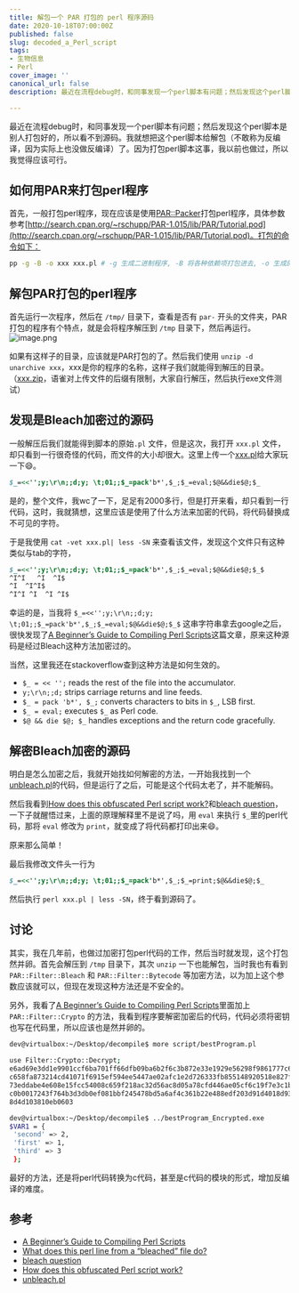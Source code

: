 ```yaml
---
title: 解包一个 PAR 打包的 perl 程序源码
date: 2020-10-18T07:00:00Z
published: false
slug: decoded_a_Perl_script
tags:
- 生物信息
- Perl
cover_image: ''
canonical_url: false
description: 最近在流程debug时，和同事发现一个perl脚本有问题；然后发现这个perl脚本是别人打包好的，所以看不到源码。我就想把这个perl脚本给解包（不敢称为反编译，因为实际上也没做反编译）了。

---
```

最近在流程debug时，和同事发现一个perl脚本有问题；然后发现这个perl脚本是别人打包好的，所以看不到源码。我就想把这个perl脚本给解包（不敢称为反编译，因为实际上也没做反编译）了。因为打包perl脚本这事，我以前也做过，所以我觉得应该可行。

## 如何用PAR来打包perl程序


首先，一般打包perl程序，现在应该是使用[PAR::Packer](http://search.cpan.org/~rschupp/PAR-Packer-1.040/lib/PAR/Packer.pm)打包perl程序，具体参数参考[http://search.cpan.org/~rschupp/PAR-1.015/lib/PAR/Tutorial.pod](http://search.cpan.org/~rschupp/PAR-1.015/lib/PAR/Tutorial.pod)。打包的命令如下：

```bash
pp -g -B -o xxx xxx.pl # -g 生成二进制程序, -B 将各种依赖项打包进去, -o 生成的文件名
```


## 解包PAR打包的perl程序


首先运行一次程序，然后在 `/tmp/` 目录下，查看是否有 `par-` 开头的文件夹，PAR打包的程序有个特点，就是会将程序解压到 `/tmp` 目录下，然后再运行。
![image.png](https://cdn.nlark.com/yuque/0/2020/png/109224/1595405672421-efbaddb0-f8ed-4324-9834-c559b171b713.png#align=left&display=inline&height=62&margin=%5Bobject%20Object%5D&name=image.png&originHeight=124&originWidth=1172&size=44192&status=done&style=none&width=586)


如果有这样子的目录，应该就是PAR打包的了。然后我们使用 `unzip -d unarchive xxx`，xxx是你的程序的名称，这样子我们就能得到解压的目录。（[xxx.zip](https://www.yuque.com/attachments/yuque/0/2020/zip/109224/1595582389314-7fa0e4b2-c9aa-4722-94eb-e75b1cef9f79.zip?_lake_card=%7B%22uid%22%3A%221595582387315-0%22%2C%22src%22%3A%22https%3A%2F%2Fwww.yuque.com%2Fattachments%2Fyuque%2F0%2F2020%2Fzip%2F109224%2F1595582389314-7fa0e4b2-c9aa-4722-94eb-e75b1cef9f79.zip%22%2C%22name%22%3A%22xxx.zip%22%2C%22size%22%3A2757816%2C%22type%22%3A%22application%2Fzip%22%2C%22ext%22%3A%22zip%22%2C%22progress%22%3A%7B%22percent%22%3A99%7D%2C%22status%22%3A%22done%22%2C%22percent%22%3A0%2C%22id%22%3A%22V2kji%22%2C%22card%22%3A%22file%22%7D)，语雀对上传文件的后缀有限制，大家自行解压，然后执行exe文件测试）
## 发现是Bleach加密过的源码


一般解压后我们就能得到脚本的原始`.pl` 文件，但是这次，我打开 `xxx.pl` 文件，却只看到一行很奇怪的代码，而文件的大小却很大。这里上传一个[xxx.pl](https://www.yuque.com/attachments/yuque/0/2020/pl/109224/1595582242754-6491ad57-09cc-47bd-84fc-3049209bbf49.pl?_lake_card=%7B%22uid%22%3A%221595582242585-0%22%2C%22src%22%3A%22https%3A%2F%2Fwww.yuque.com%2Fattachments%2Fyuque%2F0%2F2020%2Fpl%2F109224%2F1595582242754-6491ad57-09cc-47bd-84fc-3049209bbf49.pl%22%2C%22name%22%3A%22xxx.pl%22%2C%22size%22%3A1114%2C%22type%22%3A%22text%2Fx-perl-script%22%2C%22ext%22%3A%22pl%22%2C%22progress%22%3A%7B%22percent%22%3A99%7D%2C%22status%22%3A%22done%22%2C%22percent%22%3A0%2C%22id%22%3A%22kPoyI%22%2C%22card%22%3A%22file%22%7D)给大家玩一下😄️。
```perl
$_=<<'';y;\r\n;;d;y; \t;01;;$_=pack'b*',$_;$_=eval;$@&&die$@;$_
```
是的，整个文件，我wc了一下，足足有2000多行，但是打开来看，却只看到一行代码，这时，我就猜想，这里应该是使用了什么方法来加密的代码，将代码替换成不可见的字符。


于是我使用 `cat -vet xxx.pl| less -SN` 来查看该文件，发现这个文件只有这种类似与tab的字符，
```perl
$_=<<'';y;\r\n;;d;y; \t;01;;$_=pack'b*',$_;$_=eval;$@&&die$@;$_$
^I^I   ^I  ^I$
^I  ^I^I$
^I^I ^I  ^I ^I$
```
幸运的是，当我将 `$_=<<'';y;\r\n;;d;y; \t;01;;$_=pack'b*',$_;$_=eval;$@&&die$@;$_$` 这串字符串拿去google之后，很快发现了[A Beginner’s Guide to Compiling Perl Scripts](https://www.marcbilodeau.com/compiling-perl/)这篇文章，原来这种源码是经过Bleach这种方法加密过的。


当然，这里我还在stackoverflow查到这种方法是如何生效的。


- `$_ = << '';` reads the rest of the file into the accumulator.
- `y;\r\n;;d;` strips carriage returns and line feeds.
- `$_ = pack 'b*', $_;` converts characters to bits in `$_`, LSB first.
- `$_ = eval;` executes `$_` as Perl code.
- `$@ && die $@; $_` handles exceptions and the return code gracefully.



## 解密Bleach加密的源码


明白是怎么加密之后，我就开始找如何解密的方法，一开始我找到一个[unbleach.pl](https://www.perlmonks.org/?node_id=85918)的代码，但是运行了之后，可能是这个代码太老了，并不能解码。

然后我看到[How does this obfuscated Perl script work?](https://stackoverflow.com/questions/24578917/how-does-this-obfuscated-perl-script-work/24591240)和[bleach question](https://www.perlmonks.org/?node_id=1101852)，一下子就醒悟过来，上面的原理解释里不是说了吗，用 `eval` 来执行 `$_`里的perl代码，那将 `eval` 修改为 `print`，就变成了将代码都打印出来😄️。

原来那么简单！

最后我修改文件头一行为
```perl
$_=<<'';y;\r\n;;d;y; \t;01;;$_=pack'b*',$_;$_=print;$@&&die$@;$_
```
然后执行 `perl xxx.pl | less -SN`，终于看到源码了。


## 讨论


其实，我在几年前，也做过加密打包perl代码的工作，然后当时就发现，这个打包然并卵。首先会解压到 `/tmp` 目录下，其次 `unzip` 一下也能解包，当时我也有看到 `PAR::Filter::Bleach` 和 `PAR::Filter::Bytecode` 等加密方法，以为加上这个参数应该就可以，但现在发现这种方法还是不安全的。


另外，我看了[A Beginner’s Guide to Compiling Perl Scripts](https://www.marcbilodeau.com/compiling-perl/)里面加上 `PAR::Filter::Crypto` 的方法，我看到程序要解密加密后的代码，代码必须将密钥也写在代码里，所以应该也是然并卵的。
```bash
dev@virtualbox:~/Desktop/decompile$ more script/bestProgram.pl
 
use Filter::Crypto::Decrypt;
e6ad69e3dd1e9901ccf6ba701ff66dfb09ba6b2f6c3b872e33e1929e56298f9861777c6a21255012
c658fa873214cd41071f6915ef594ee5447ae02afc1e2d726333fb855148920518e827fbb0990053
73eddabe4e608e15fcc54008c659f218ac32d56ac8d05a78cfd446ae05cf6c19f7e3c1b30fab747f
c0b0017243f764b3d3db0ef081bbf245478bd5a6af4c361b22e488edf203d91d4018d930fe4d2c1b
8d4d103810eb0603

dev@virtualbox:~/Desktop/decompile$ ../bestProgram_Encrypted.exe 
$VAR1 = {
 'second' => 2,
 'first' => 1,
 'third' => 3
 };
```
最好的方法，还是将perl代码转换为c代码，甚至是c代码的模块的形式，增加反编译的难度。
## 参考

- [A Beginner’s Guide to Compiling Perl Scripts](https://www.marcbilodeau.com/compiling-perl/)
- [What does this perl line from a “bleached” file do?](https://stackoverflow.com/questions/7556782/what-does-this-perl-line-from-a-bleached-file-do)
- [bleach question](https://www.perlmonks.org/?node_id=1101852)
- [How does this obfuscated Perl script work?](https://stackoverflow.com/questions/24578917/how-does-this-obfuscated-perl-script-work/24591240)
- [unbleach.pl](https://www.perlmonks.org/?node_id=85918)
